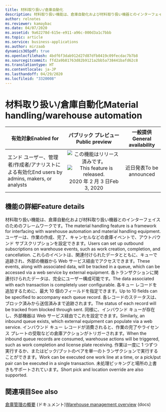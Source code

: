 ```yaml
---
title: 材料取り扱い/倉庫自動化
description: 材料取り扱い機能は、倉庫自動化および材料取り扱い機器とのインターフェイスのためのフレームワークです。
author: relnotes
ms.reviewer: kamaybac
ms.date: 04/07/2020
ms.assetid: 9a62278d-615e-e911-a96c-000d3a1c7bbb
ms.topic: article
ms.service: business-applications
ms.author: mirzaab
dynamics365pdf: true
ms.openlocfilehash: 4bdf6f3dab912d27d87dfb0419c09fecdac7b7b8
ms.sourcegitcommit: ffd2a9b81763d82b9121a2bb5a738441bafd62c8
ms.translationtype: HT
ms.contentlocale: ja-JP
ms.lasthandoff: 04/29/2020
ms.locfileid: "3320008"
---
```

# <a name="material-handlingwarehouse-automation"></a><span data-ttu-id="0df9f-103">材料取り扱い/倉庫自動化</span><span class="sxs-lookup"><span data-stu-id="0df9f-103">Material handling/warehouse automation</span></span>


| <span data-ttu-id="0df9f-104">有効対象</span><span class="sxs-lookup"><span data-stu-id="0df9f-104">Enabled for</span></span>    |  <span data-ttu-id="0df9f-105">パブリック プレビュー</span><span class="sxs-lookup"><span data-stu-id="0df9f-105">Public preview</span></span> | <span data-ttu-id="0df9f-106">一般提供</span><span class="sxs-lookup"><span data-stu-id="0df9f-106">General availability</span></span> | 
| ---------- | :----------: |:----------: |
|<span data-ttu-id="0df9f-107">エンド ユーザー、管理者/作成者/アナリストによる有効化</span><span class="sxs-lookup"><span data-stu-id="0df9f-107">End users by admins, makers, or analysts</span></span>|<span data-ttu-id="0df9f-108">![この機能はリリース済みです。](/dynamics365-release-plan/media/green-checkmark.png "この機能はリリース済みです。")</span><span class="sxs-lookup"><span data-stu-id="0df9f-108">![This feature is released.](/dynamics365-release-plan/media/green-checkmark.png "This feature is released.")</span></span> <span data-ttu-id="0df9f-109">2020 年 2 月 3 日</span><span class="sxs-lookup"><span data-stu-id="0df9f-109">Feb 3, 2020</span></span>| <span data-ttu-id="0df9f-110">近日発表</span><span class="sxs-lookup"><span data-stu-id="0df9f-110">To be announced</span></span>|






## <a name="feature-details"></a><span data-ttu-id="0df9f-111">機能の詳細</span><span class="sxs-lookup"><span data-stu-id="0df9f-111">Feature details</span></span>
<!--feature detail start -->
<span data-ttu-id="0df9f-112">材料取り扱い機能は、倉庫自動化および材料取り扱い機器とのインターフェイスのためのフレームワークです。</span><span class="sxs-lookup"><span data-stu-id="0df9f-112">The material handling feature is a framework for interfacing with warehouse automation and material handling equipment.</span></span> <span data-ttu-id="0df9f-113">ユーザーは、作業の作成、完了、キャンセルなどの倉庫イベントで、アウトバウンド サブスクリプションを設定できます。</span><span class="sxs-lookup"><span data-stu-id="0df9f-113">Users can set up outbound subscriptions on warehouse events, such as work creation, completion, and cancellation.</span></span> <span data-ttu-id="0df9f-114">これらのイベントは、関連付けられたデータとともに、キューで追跡され、外部の機器から Web サービス経由でアクセスできます。</span><span class="sxs-lookup"><span data-stu-id="0df9f-114">These events, along with associated data, will be tracked in a queue, which can be accessed via a web service by external equipment.</span></span> <span data-ttu-id="0df9f-115">各トランザクションに関連付けられたデータは、完全にユーザー構成可能です。</span><span class="sxs-lookup"><span data-stu-id="0df9f-115">The data associated with each transaction is completely user configurable.</span></span> <span data-ttu-id="0df9f-116">各キュー レコードを追加するために、最大 10 個のフィールドを指定できます。</span><span class="sxs-lookup"><span data-stu-id="0df9f-116">Up to 10 fields can be specified to accompany each queue record.</span></span> <span data-ttu-id="0df9f-117">各レコードのステータスは、ブロック済みから送信済みまで追跡されます。</span><span class="sxs-lookup"><span data-stu-id="0df9f-117">The status of each record will be tracked from blocked through sent.</span></span> <span data-ttu-id="0df9f-118">同様に、インバウンド キューが存在し、外部機器は Web サービス経由でこれを設定できます。</span><span class="sxs-lookup"><span data-stu-id="0df9f-118">Similarly, an inbound queue exists, which external equipment can populate via a web service.</span></span> <span data-ttu-id="0df9f-119">インバウンド キュー レコードが消費されると、作業の完了やライセンス プレートの受取などの倉庫アクションがトリガーされます。</span><span class="sxs-lookup"><span data-stu-id="0df9f-119">When the inbound queue records are consumed, warehouse actions will be triggered, such as work completion and license plate receiving.</span></span> <span data-ttu-id="0df9f-120">作業は一度に 1 つずつ実行するか、またはピック/プットのペアを単一のトランザクションで実行することができます。</span><span class="sxs-lookup"><span data-stu-id="0df9f-120">Work can be executed one work line at a time, or a pick/put pair can be executed in a single transaction.</span></span> <span data-ttu-id="0df9f-121">未処理ピッキングと場所の上書きもサポートされています。</span><span class="sxs-lookup"><span data-stu-id="0df9f-121">Short pick and location override are also supported.</span></span>
<!--feature detail end -->










## <a name="see-also"></a><span data-ttu-id="0df9f-122">関連項目</span><span class="sxs-lookup"><span data-stu-id="0df9f-122">See also</span></span>

<!--docs start-->
<span data-ttu-id="0df9f-123">[倉庫管理の概要](https://docs.microsoft.com/dynamics365/supply-chain/warehousing/warehouse-management-overview) (ドキュメント)</span><span class="sxs-lookup"><span data-stu-id="0df9f-123">[Warehouse management overview](https://docs.microsoft.com/dynamics365/supply-chain/warehousing/warehouse-management-overview) (docs)</span></span>
<!--docs end-->
